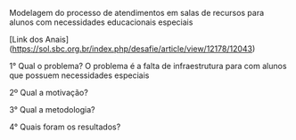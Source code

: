 Modelagem do processo de atendimentos em salas de recursos para alunos com necessidades educacionais especiais

[Link dos Anais] (https://sol.sbc.org.br/index.php/desafie/article/view/12178/12043)

1° Qual o problema?
O problema é a falta de infraestrutura para com alunos que possuem necessidades especiais

2º Qual a motivação?

3° Qual a metodologia?

4° Quais foram os resultados?
